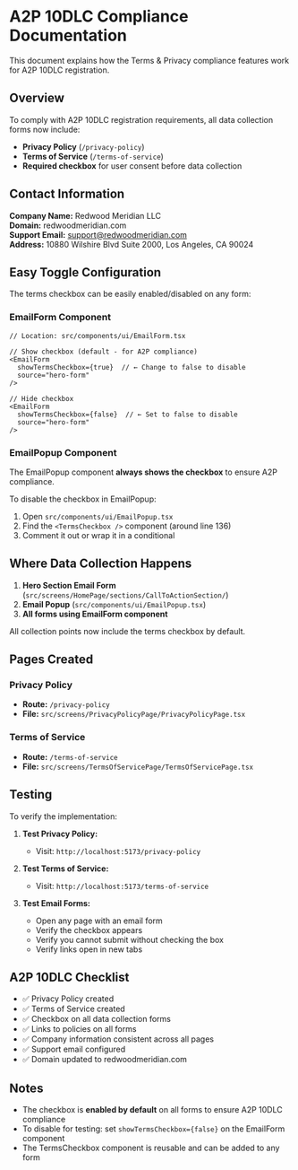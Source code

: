 # A2P 10DLC Compliance Documentation

This document explains how the Terms & Privacy compliance features work for A2P 10DLC registration.

## Overview

To comply with A2P 10DLC registration requirements, all data collection forms now include:
- **Privacy Policy** (`/privacy-policy`)
- **Terms of Service** (`/terms-of-service`)
- **Required checkbox** for user consent before data collection

## Contact Information

**Company Name:** Redwood Meridian LLC  
**Domain:** redwoodmeridian.com  
**Support Email:** support@redwoodmeridian.com  
**Address:** 10880 Wilshire Blvd Suite 2000, Los Angeles, CA 90024

## Easy Toggle Configuration

The terms checkbox can be easily enabled/disabled on any form:

### EmailForm Component

```tsx
// Location: src/components/ui/EmailForm.tsx

// Show checkbox (default - for A2P compliance)
<EmailForm 
  showTermsCheckbox={true}  // ← Change to false to disable
  source="hero-form"
/>

// Hide checkbox
<EmailForm 
  showTermsCheckbox={false}  // ← Set to false to disable
  source="hero-form"
/>
```

### EmailPopup Component

The EmailPopup component **always shows the checkbox** to ensure A2P compliance.

To disable the checkbox in EmailPopup:
1. Open `src/components/ui/EmailPopup.tsx`
2. Find the `<TermsCheckbox />` component (around line 136)
3. Comment it out or wrap it in a conditional

## Where Data Collection Happens

1. **Hero Section Email Form** (`src/screens/HomePage/sections/CallToActionSection/`)
2. **Email Popup** (`src/components/ui/EmailPopup.tsx`)
3. **All forms using EmailForm component**

All collection points now include the terms checkbox by default.

## Pages Created

### Privacy Policy
- **Route:** `/privacy-policy`
- **File:** `src/screens/PrivacyPolicyPage/PrivacyPolicyPage.tsx`

### Terms of Service  
- **Route:** `/terms-of-service`
- **File:** `src/screens/TermsOfServicePage/TermsOfServicePage.tsx`

## Testing

To verify the implementation:

1. **Test Privacy Policy:**
   - Visit: `http://localhost:5173/privacy-policy`

2. **Test Terms of Service:**
   - Visit: `http://localhost:5173/terms-of-service`

3. **Test Email Forms:**
   - Open any page with an email form
   - Verify the checkbox appears
   - Verify you cannot submit without checking the box
   - Verify links open in new tabs

## A2P 10DLC Checklist

- ✅ Privacy Policy created
- ✅ Terms of Service created  
- ✅ Checkbox on all data collection forms
- ✅ Links to policies on all forms
- ✅ Company information consistent across all pages
- ✅ Support email configured
- ✅ Domain updated to redwoodmeridian.com

## Notes

- The checkbox is **enabled by default** on all forms to ensure A2P 10DLC compliance
- To disable for testing: set `showTermsCheckbox={false}` on the EmailForm component
- The TermsCheckbox component is reusable and can be added to any form

